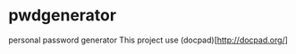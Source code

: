pwdgenerator
============

personal password generator
This project use (docpad)[http://docpad.org/]
